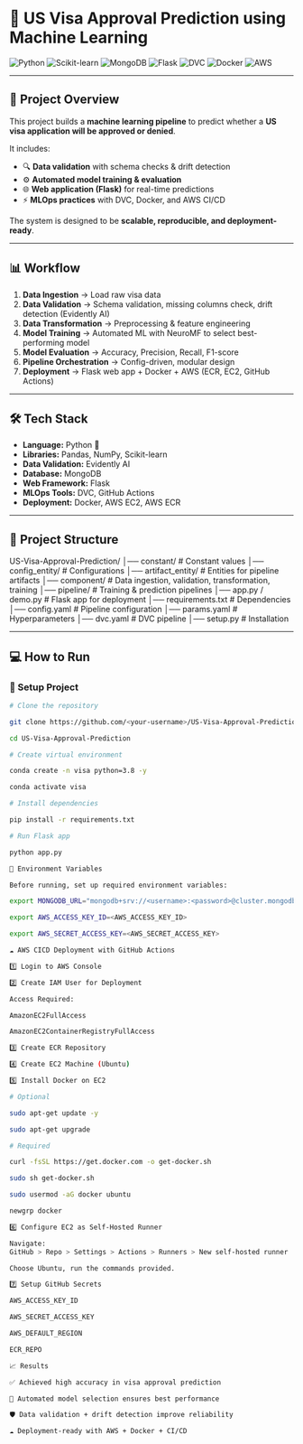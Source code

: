# 🛂 US Visa Approval Prediction using Machine Learning  

![Python](https://img.shields.io/badge/Python-3.8-blue?style=for-the-badge&logo=python)
![Scikit-learn](https://img.shields.io/badge/Scikit--learn-ML%20Models-F7931E?style=for-the-badge&logo=scikit-learn)
![MongoDB](https://img.shields.io/badge/MongoDB-Database-47A248?style=for-the-badge&logo=mongodb)
![Flask](https://img.shields.io/badge/Flask-Web%20App-black?style=for-the-badge&logo=flask)
![DVC](https://img.shields.io/badge/DVC-MLOps-purple?style=for-the-badge&logo=dvc)
![Docker](https://img.shields.io/badge/Docker-Containerization-2496ED?style=for-the-badge&logo=docker)
![AWS](https://img.shields.io/badge/AWS-Deployment-232F3E?style=for-the-badge&logo=amazon-aws)

---

## 📌 Project Overview  
This project builds a **machine learning pipeline** to predict whether a **US visa application will be approved or denied**.  

It includes:  
- 🔍 **Data validation** with schema checks & drift detection  
- ⚙️ **Automated model training & evaluation**  
- 🌐 **Web application (Flask)** for real-time predictions  
- ⚡ **MLOps practices** with DVC, Docker, and AWS CI/CD  

The system is designed to be **scalable, reproducible, and deployment-ready**.  

---

## 📊 Workflow  

1. **Data Ingestion** → Load raw visa data  
2. **Data Validation** → Schema validation, missing columns check, drift detection (Evidently AI)  
3. **Data Transformation** → Preprocessing & feature engineering  
4. **Model Training** → Automated ML with NeuroMF to select best-performing model  
5. **Model Evaluation** → Accuracy, Precision, Recall, F1-score  
6. **Pipeline Orchestration** → Config-driven, modular design  
7. **Deployment** → Flask web app + Docker + AWS (ECR, EC2, GitHub Actions)  

---

## 🛠 Tech Stack  

- **Language:** Python 🐍  
- **Libraries:** Pandas, NumPy, Scikit-learn  
- **Data Validation:** Evidently AI  
- **Database:** MongoDB  
- **Web Framework:** Flask  
- **MLOps Tools:** DVC, GitHub Actions  
- **Deployment:** Docker, AWS EC2, AWS ECR  

---

## 📂 Project Structure  

US-Visa-Approval-Prediction/
│── constant/ # Constant values
│── config_entity/ # Configurations
│── artifact_entity/ # Entities for pipeline artifacts
│── component/ # Data ingestion, validation, transformation, training
│── pipeline/ # Training & prediction pipelines
│── app.py / demo.py # Flask app for deployment
│── requirements.txt # Dependencies
│── config.yaml # Pipeline configuration
│── params.yaml # Hyperparameters
│── dvc.yaml # DVC pipeline
│── setup.py # Installation


---

## 💻 How to Run  

### 🔹 Setup Project  

```bash
# Clone the repository

git clone https://github.com/<your-username>/US-Visa-Approval-Prediction.git

cd US-Visa-Approval-Prediction

# Create virtual environment

conda create -n visa python=3.8 -y

conda activate visa

# Install dependencies

pip install -r requirements.txt

# Run Flask app

python app.py

🔑 Environment Variables

Before running, set up required environment variables:

export MONGODB_URL="mongodb+srv://<username>:<password>@cluster.mongodb.net/..."

export AWS_ACCESS_KEY_ID=<AWS_ACCESS_KEY_ID>

export AWS_SECRET_ACCESS_KEY=<AWS_SECRET_ACCESS_KEY>

☁️ AWS CICD Deployment with GitHub Actions

1️⃣ Login to AWS Console

2️⃣ Create IAM User for Deployment

Access Required:

AmazonEC2FullAccess

AmazonEC2ContainerRegistryFullAccess

3️⃣ Create ECR Repository

4️⃣ Create EC2 Machine (Ubuntu)

5️⃣ Install Docker on EC2

# Optional

sudo apt-get update -y

sudo apt-get upgrade

# Required

curl -fsSL https://get.docker.com -o get-docker.sh

sudo sh get-docker.sh

sudo usermod -aG docker ubuntu

newgrp docker

6️⃣ Configure EC2 as Self-Hosted Runner

Navigate:
GitHub > Repo > Settings > Actions > Runners > New self-hosted runner

Choose Ubuntu, run the commands provided.

7️⃣ Setup GitHub Secrets

AWS_ACCESS_KEY_ID

AWS_SECRET_ACCESS_KEY

AWS_DEFAULT_REGION

ECR_REPO

📈 Results

✅ Achieved high accuracy in visa approval prediction

🚀 Automated model selection ensures best performance

🛡️ Data validation + drift detection improve reliability

☁️ Deployment-ready with AWS + Docker + CI/CD
